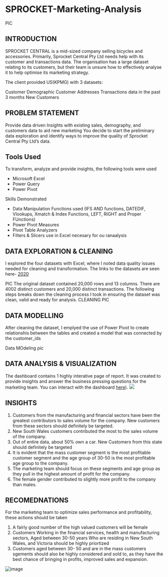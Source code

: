 # SPROCKET-Marketing-Analysis

PIC

## INTRODUCTION
SPROCKET CENTRAL is a mid-sized company selling bicycles and accessories.  Primarily, Sprocket Central Pty Ltd needs help with its customer and transactions data. 
The organisation has a large dataset relating to its customers, but their team is unsure how to effectively analyse it to help optimise its marketing strategy. 

The client provided US(KPMG) with 3 datasets:

Customer Demographic 
Customer Addresses
Transactions data in the past 3 months
New Customers

## PROBLEM STATEMENT
Provide data driven Insights with existing sales, demography, and customers data to aid new marketing 
You decide to start the preliminary data exploration and identify ways to improve the quality of Sprocket Central Pty Ltd’s data.

## Tools Used
To transform, analyze and provide insights, the following tools were used

- Microsoft Excel
- Power Query
- Power Pivot

Skills Demonstrated
- Data Manipulation
Functions used (IFS AND functions, DATEDIF, Vlookups, Xmatch & Index Functions, LEFT, RIGHT and Proper FUnctions)
- Power Pivot Measures
- Pivot Table Analyzers
- Filters & Slicers use in Excel
 necesary for ou ranaalysis
## DATA EXPLORATION & CLEANING
I explored the four datasets with Excel, where I noted data quality issues needed for cleaning and transformation. 
The links to the datasets are seen here- [2020]([https://https://www.kaggle.com/datasets/adriandiazny/sprocket-central-mock-data)

PIC
The original dataset contained 20,000 rows and 13 columns. There are 4002 distinct customers and 20,000 distinct transactions. 
The following steps breaks down the cleaning process I took in ensuring the dataset was clean, valid and ready for analysis.
CLEANING PIC

## DATA MODELLING 
After cleaning the dataset, I emplyed the use of Power Pivot to create relationshis between the tables and created a model that
was connected by the customer_ids

Data MOdeling pic

## DATA ANALYSIS & VISUALIZATION
The dashboard contains 1 highly interative page of report. It was created to provide insights and answer the business pressing questions for the marketing team. 
You can interact with the dashboard [here](https://conquers-my.sharepoint.com/:x:/g/personal/toby_conquers_onmicrosoft_com/ESh62gwe9b5CmwRIfc7uqhkB5N1a4rqq0p8CGBKE6urtCA?e=2ATlDX)).
![](covid_viz_new.jpg)

## INSIGHTS
1. Customers from the manufacturing and financial sectors have been the greatest contributors to sales volume for the company. New customers from these sectors should definitely be targeted.
2. New South Wales customers contributed the most to the sales volume of the company.
3. Out of entire data, about 50% own a car. New Customers from this state should definitely be targeted
4. It is evident that the mass customer segment is the most profitable customer segment and the age group of 30-50 is the most profitable age group to the company.
5. The marketing team should focus on these segments and age group as they pull in the highest amount of profit for the company.
6. The female gender contributed to slightly more profit to the company than males. 

## RECOMEDNATIONS 
For the marketing team to optimize sales performance and profitability, these actions should be taken
1. A fairly good number of the high valued customers will be female
2. Customers Working in the financial services, health and manufacturing sectors,  Aged between 30-50 years Who are residing in New South Wales, and Victoria
   should be highly priortized
3. Customers aged between 30- 50 and are in the mass customers sgements should also be highly considered and sold to, as they have the best chance of bringing
   in profits, improved sales and expansion.
   

![image](https://github.com/TobyDavids/SPROCKET-Marketing-Analysis/assets/131789318/69c33f5a-607c-4ab9-bdce-a3c0ee0cc625)

